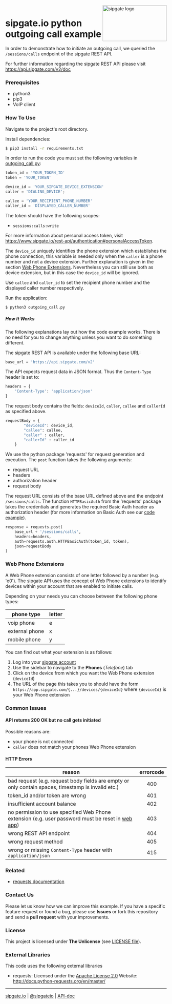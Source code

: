 <img src="https://www.sipgatedesign.com/wp-content/uploads/wort-bildmarke_positiv_2x.jpg" alt="sipgate logo" title="sipgate" align="right" height="112" width="200"/>

# sipgate.io python outgoing call example

In order to demonstrate how to initiate an outgoing call, we queried the `/sessions/calls` endpoint of the sipgate REST API.

For further information regarding the sipgate REST API please visit https://api.sipgate.com/v2/doc

### Prerequisites

- python3
- pip3
- VoIP client

### How To Use

Navigate to the project's root directory.

Install dependencies:

```bash
$ pip3 install -r requirements.txt
```

In order to run the code you must set the following variables in [outgoing_call.py](./outgoing_call.py):

```python
token_id = 'YOUR_TOKEN_ID'
token = 'YOUR_TOKEN'

device_id = 'YOUR_SIPGATE_DEVICE_EXTENSION'
caller = 'DIALING_DEVICE';

callee = 'YOUR_RECIPIENT_PHONE_NUMBER'
caller_id = 'DISPLAYED_CALLER_NUMBER'
```

The token should have the following scopes:

- `sessions:calls:write`

For more information about personal access token, visit https://www.sipgate.io/rest-api/authentication#personalAccessToken.

The `device_id` uniquely identifies the phone extension which establishes the phone connection,
this variable is needed only when the `caller` is a phone number and not a device extension. Further explanation is given in the section [Web Phone Extensions](#web-phone-extensions). Nevertheless you can still use both as device extension, but in this case the `device_id` will be ignored.

Use `callee` and `caller_id` to set the recipient phone number and the displayed caller number respectively.

Run the application:

```bash
$ python3 outgoing_call.py
```

##### How It Works

The following explanations lay out how the code example works. There is no need for you to change anything unless you want to do something different.

The sipgate REST API is available under the following base URL:

```python
base_url = 'https://api.sipgate.com/v2'
```

The API expects request data in JSON format. Thus the `Content-Type` header is set to:

```python
headers = {
	'Content-Type': 'application/json'
}
```

The request body contains the fields: `deviceId`, `caller`, `callee` and `callerId` as specified above.

```python
requestBody = {
		"deviceId": device_id,
		"callee": callee,
		"caller" : caller,
		"callerId" : caller_id
	}
```

We use the python package 'requests' for request generation and execution. The `post` function takes the following arguments:

- request URL
- headers
- authorization header
- request body

The request URL consists of the base URL defined above and the endpoint `/sessions/calls`. The function `HTTPBasicAuth` from the 'requests' package takes the credentials and generates the required Basic Auth header as authorization header (for more information on Basic Auth see our [code example](https://github.com/sipgate-io/sipgateio-basicauth-python)).

```python
response = requests.post(
	base_url + '/sessions/calls',
	headers=headers,
	auth=requests.auth.HTTPBasicAuth(token_id, token),
	json=requestBody
)
```

### Web Phone Extensions

A Web Phone extension consists of one letter followed by a number (e.g. 'e0'). The sipgate API uses the concept of Web Phone extensions to identify devices within your account that are enabled to initiate calls.

Depending on your needs you can choose between the following phone types:

| phone type     | letter |
| -------------- | ------ |
| voip phone     | e      |
| external phone | x      |
| mobile phone   | y      |

You can find out what your extension is as follows:

1. Log into your [sipgate account](https://app.sipgate.com/login)
2. Use the sidebar to navigate to the **Phones** (_Telefone_) tab
3. Click on the device from which you want the Web Phone extension (`deviceId`)
4. The URL of the page this takes you to should have the form `https://app.sipgate.com/{...}/devices/{deviceId}` where `{deviceId}` is your Web Phone extension

### Common Issues

#### API returns 200 OK but no call gets initiated

Possible reasons are:

- your phone is not connected
- `caller` does not match your phones Web Phone extension

#### HTTP Errors

| reason                                                                                                                            | errorcode |
| --------------------------------------------------------------------------------------------------------------------------------- | :-------: |
| bad request (e.g. request body fields are empty or only contain spaces, timestamp is invalid etc.)                                |    400    |
| token_id and/or token are wrong                                                                                                   |    401    |
| insufficient account balance                                                                                                      |    402    |
| no permission to use specified Web Phone extension (e.g. user password must be reset in [web app](https://app.sipgate.com/login)) |    403    |
| wrong REST API endpoint                                                                                                           |    404    |
| wrong request method                                                                                                              |    405    |
| wrong or missing `Content-Type` header with `application/json`                                                                    |    415    |

### Related

- [requests documentation](http://docs.python-requests.org/en/master/)

### Contact Us

Please let us know how we can improve this example.
If you have a specific feature request or found a bug, please use **Issues** or fork this repository and send a **pull request** with your improvements.

### License

This project is licensed under **The Unlicense** (see [LICENSE file](./LICENSE)).

### External Libraries

This code uses the following external libraries

- requests:
  Licensed under the [Apache License 2.0](https://www.apache.org/licenses/LICENSE-2.0)
  Website: http://docs.python-requests.org/en/master/

---

[sipgate.io](https://www.sipgate.io) | [@sipgateio](https://twitter.com/sipgateio) | [API-doc](https://api.sipgate.com/v2/doc)
